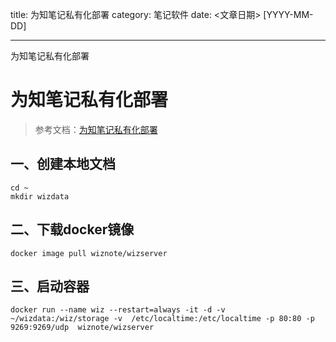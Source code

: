 title: 为知笔记私有化部署
category: 笔记软件
date: <文章日期> [YYYY-MM-DD]

---

为知笔记私有化部署

<!--more-->

# 为知笔记私有化部署

> 参考文档：[为知笔记私有化部署](https://www.wiz.cn/zh-cn/docker)

## 一、创建本地文档

```shell
cd ~
mkdir wizdata
```



## 二、下载docker镜像

```shell
docker image pull wiznote/wizserver
```



## 三、启动容器

```shell
docker run --name wiz --restart=always -it -d -v  ~/wizdata:/wiz/storage -v  /etc/localtime:/etc/localtime -p 80:80 -p 9269:9269/udp  wiznote/wizserver		
```

